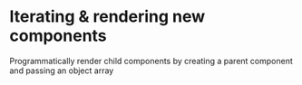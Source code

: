 # Iterating & rendering new components
Programmatically render child components by creating a parent component and passing an object array